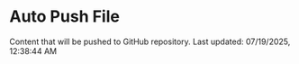 # Auto Push File

Content that will be pushed to GitHub repository.
Last updated: 07/19/2025, 12:38:44 AM
